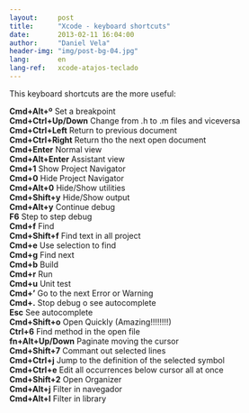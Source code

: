 ```yaml
---
layout:     post
title:      "Xcode - keyboard shortcuts"
date:       2013-02-11 16:04:00
author:     "Daniel Vela"
header-img: "img/post-bg-04.jpg"
lang:       en
lang-ref:   xcode-atajos-teclado
---
```



This keyboard shortcuts are the more useful:

**Cmd+Alt+º**	Set a breakpoint    
**Cmd+Ctrl+Up/Down**	Change from .h to .m files and viceversa    
**Cmd+Ctrl+Left**	Return to previous document    
**Cmd+Ctrl+Right**	Return tho the next open document    
**Cmd+Enter**	Normal view    
**Cmd+Alt+Enter**	Assistant view    
**Cmd+1**	Show Project Navigator    
**Cmd+0**	Hide Project Navigator    
**Cmd+Alt+0**	Hide/Show utilities    
**Cmd+Shift+y**	Hide/Show output    
**Cmd+Alt+y**	Continue debug    
**F6**	Step to step debug    
**Cmd+f**	Find    
**Cmd+Shift+f**	Find text in all project    
**Cmd+e**	Use selection to find    
**Cmd+g**	Find next    
**Cmd+b**	Build    
**Cmd+r**	Run    
**Cmd+u**	Unit test    
**Cmd+’**	Go to the next Error or Warning    
**Cmd+.**	Stop debug o see autocomplete    
**Esc**	See autocomplete    
**Cmd+Shift+o**	Open Quickly (Amazing!!!!!!!!)    
**Ctrl+6**	Find method in the open file    
**fn+Alt+Up/Down**	Paginate moving the cursor    
**Cmd+Shift+7**	Commant out selected lines    
**Cmd+Ctrl+j**	Jump to the definition of the selected symbol    
**Cmd+Ctrl+e**	Edit all occurrences below cursor all at once    
**Cmd+Shift+2**	Open Organizer    
**Cmd+Alt+j**	Filter in navegador    
**Cmd+Alt+l**	Filter in library    
    